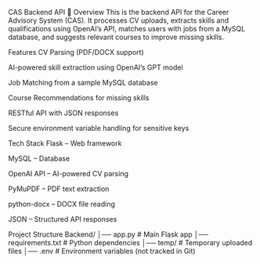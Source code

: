 CAS Backend API
📌 Overview
This is the backend API for the Career Advisory System (CAS).
It processes CV uploads, extracts skills and qualifications using OpenAI’s API, matches users with jobs from a MySQL database, and suggests relevant courses to improve missing skills.

Features
CV Parsing (PDF/DOCX support)

AI-powered skill extraction using OpenAI’s GPT model

Job Matching from a sample MySQL database

Course Recommendations for missing skills

RESTful API with JSON responses

Secure environment variable handling for sensitive keys

Tech Stack
Flask – Web framework

MySQL – Database

OpenAI API – AI-powered CV parsing

PyMuPDF – PDF text extraction

python-docx – DOCX file reading

JSON – Structured API responses

Project Structure
Backend/
│── app.py              # Main Flask app
│── requirements.txt    # Python dependencies
│── temp/               # Temporary uploaded files
│── .env                # Environment variables (not tracked in Git)
